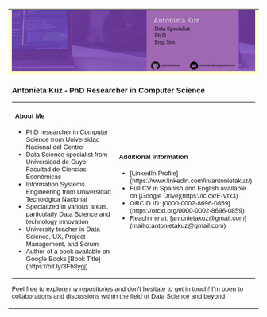 <table>
   <tr>
      <td bgcolor="#ffffcc">
         <font size=1 face="verdana, arial, helvetica">
            <img src="assets/cover.jpg">
         </font>
      </td>
   </tr>
   <tr>
      <td>
         <font face="verdana, arial, helvetica" size=2>
            <h3>Antonieta Kuz - PhD Researcher in Computer Science</h3>
            <table>
               <tr>
                  <td width="50%">
                     <h4>About Me</h4>
                     <ul>
                        <li>PhD researcher in Computer Science from Universidad Nacional del Centro</li>
                        <li>Data Science specialist from Universidad de Cuyo, Facultad de Ciencias Económicas</li>
                        <li>Information Systems Engineering from Universidad Tecnológica Nacional</li>
                        <li>Specialized in various areas, particularly Data Science and technology innovation</li>
                        <li>University teacher in Data Science, UX, Project Management, and Scrum</li>
                        <li>Author of a book available on Google Books [Book Title](https://bit.ly/3Fh8ygj)</li>
                     </ul>
                  </td>
                  <td width="50%">
                     <h4>Additional Information</h4>
                     <ul>
                        <li>[LinkedIn Profile](https://www.linkedin.com/in/antonietakuz/)</li>
                        <li>Full CV in Spanish and English available on [Google Drive](https://lc.cx/E-Vtx3)</li>
                        <li>ORCID ID: [0000-0002-8696-0859](https://orcid.org/0000-0002-8696-0859)</li>
                        <li>Reach me at: [antonietakuz@gmail.com](mailto:antonietakuz@gmail.com)</li>
                     </ul>
                  </td>
               </tr>
            </table>
            <p>Feel free to explore my repositories and don't hesitate to get in touch! I'm open to collaborations and discussions within the field of Data Science and beyond.</p>
         </font>
      </td>
   </tr>
</table>
